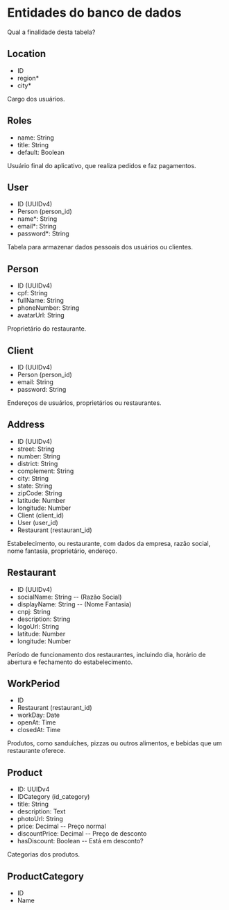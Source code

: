 # Entidades do banco de dados


Qual a finalidade desta tabela?
## Location
  - ID
  - region*
  - city*

Cargo dos usuários.
## Roles
 - name: String
 - title: String
 - default: Boolean

Usuário final do aplicativo, que realiza pedidos e faz pagamentos.
## User
  - ID (UUIDv4)
  - Person (person_id)
  - name*: String
  - email*: String
  - password*: String

Tabela para armazenar dados pessoais dos usuários ou clientes.
## Person
  - ID (UUIDv4)
  - cpf: String
  - fullName: String
  - phoneNumber: String
  - avatarUrl: String

Proprietário do restaurante.
## Client
  - ID (UUIDv4)
  - Person (person_id)
  - email: String
  - password: String

Endereços de usuários, proprietários ou restaurantes.
## Address
  - ID (UUIDv4)
  - street: String
  - number: String
  - district: String
  - complement: String
  - city: String
  - state: String
  - zipCode: String
  - latitude: Number
  - longitude: Number
  - Client (client_id)
  - User (user_id)
  - Restaurant (restaurant_id)

Estabelecimento, ou restaurante, com dados da empresa, razão social, nome fantasia, proprietário, endereço.
## Restaurant
  - ID (UUIDv4)
  - socialName: String -- (Razão Social)
  - displayName: String -- (Nome Fantasia)
  - cnpj: String
  - description: String
  - logoUrl: String
  - latitude: Number
  - longitude: Number

Período de funcionamento dos restaurantes, incluindo dia, horário de abertura e fechamento do estabelecimento.
## WorkPeriod
  - ID
  - Restaurant (restaurant_id)
  - workDay: Date
  - openAt: Time
  - closedAt: Time

Produtos, como sanduíches, pizzas ou outros alimentos, e bebidas que um restaurante oferece.
## Product
  - ID: UUIDv4
  - IDCategory (id_category)
  - title: String
  - description: Text
  - photoUrl: String
  - price: Decimal -- Preço normal
  - discountPrice: Decimal -- Preço de desconto
  - hasDiscount: Boolean -- Está em desconto?

Categorias dos produtos.
## ProductCategory
  - ID
  - Name
